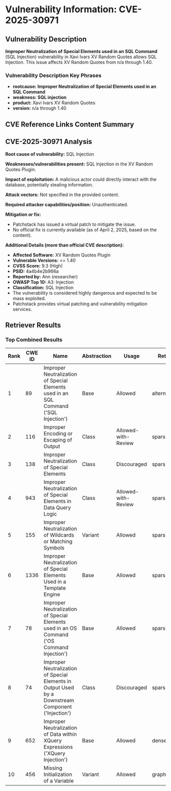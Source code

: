 # Vulnerability Information: CVE-2025-30971

## Vulnerability Description
**Improper Neutralization of Special Elements used in an SQL Command** (SQL Injection) vulnerability in Xavi Ivars XV Random Quotes allows SQL Injection. This issue affects XV Random Quotes from n/a through 1.40.

### Vulnerability Description Key Phrases
- **rootcause:** **Improper Neutralization of Special Elements used in an SQL Command**
- **weakness:** **SQL injection**
- **product:** Xavi Ivars XV Random Quotes
- **version:** n/a through 1.40

## CVE Reference Links Content Summary
## CVE-2025-30971 Analysis

**Root cause of vulnerability:** SQL Injection

**Weaknesses/vulnerabilities present:** SQL Injection in the XV Random Quotes Plugin.

**Impact of exploitation:** A malicious actor could directly interact with the database, potentially stealing information.

**Attack vectors:** Not specified in the provided content.

**Required attacker capabilities/position:** Unauthenticated.

**Mitigation or fix:** 
*   Patchstack has issued a virtual patch to mitigate the issue.
*   No official fix is currently available (as of April 2, 2025, based on the content).

**Additional Details (more than official CVE description):**

*   **Affected Software:** XV Random Quotes Plugin
*   **Vulnerable Versions:** <= 1.40
*   **CVSS Score:** 9.3 (High)
*   **PSID:** 4a4b4e2b966a
*   **Reported by:** Ann (researcher)
*   **OWASP Top 10:** A3: Injection
*   **Classification:** SQL Injection
*   The vulnerability is considered highly dangerous and expected to be mass exploited.
*   Patchstack provides virtual patching and vulnerability mitigation services.

## Retriever Results

### Top Combined Results

| Rank | CWE ID | Name | Abstraction | Usage  | Retrievers | Individual Scores |
|------|--------|------|-------------|-------|------------|-------------------|
| 1 | 89 | Improper Neutralization of Special Elements used in an SQL Command ('SQL Injection') | Base | Allowed | alternate_terms | 1.000 |
| 2 | 116 | Improper Encoding or Escaping of Output | Class | Allowed-with-Review | sparse | 0.272 |
| 3 | 138 | Improper Neutralization of Special Elements | Class | Discouraged | sparse | 0.245 |
| 4 | 943 | Improper Neutralization of Special Elements in Data Query Logic | Class | Allowed-with-Review | sparse | 0.236 |
| 5 | 155 | Improper Neutralization of Wildcards or Matching Symbols | Variant | Allowed | sparse | 0.230 |
| 6 | 1336 | Improper Neutralization of Special Elements Used in a Template Engine | Base | Allowed | sparse | 0.229 |
| 7 | 78 | Improper Neutralization of Special Elements used in an OS Command ('OS Command Injection') | Base | Allowed | sparse | 0.227 |
| 8 | 74 | Improper Neutralization of Special Elements in Output Used by a Downstream Component ('Injection') | Class | Discouraged | sparse | 0.221 |
| 9 | 652 | Improper Neutralization of Data within XQuery Expressions ('XQuery Injection') | Base | Allowed | dense | 0.652 |
| 10 | 456 | Missing Initialization of a Variable | Variant | Allowed | graph | 0.002 |

